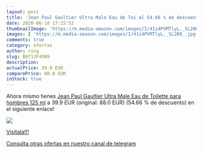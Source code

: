 ```yaml
---
layout: post
title: 'Jean Paul Gaultier Ultra Male Eau de Toi al 54.66 % de descuento'
date: 2020-06-18 17:15:52
thumbnailImage: 'https://m.media-amazon.com/images/I/41i4PVMTlyL._SL200_.jpg'
images: [ 'https://m.media-amazon.com/images/I/41i4PVMTlyL._SL200_.jpg' ]
comments: true
category: ofertas
author: ring
slug: B071JF45R9
description:
actualPrice: 39.9 EUR
comparePrice: 88.0 EUR
inStock: true
---
```


Ahora mismo tienes [Jean Paul Gaultier Ultra Male Eau de Toilette para hombres  125 ml](https://www.amazon.com/dp/B071JF45R9/?tag=redken08-20) a 39.9 EUR (original: 88.0 EUR) (54.66 %  de descuento) en el siguiente enlace!

[![](https://m.media-amazon.com/images/I/41i4PVMTlyL._SL200_.jpg)](https://www.amazon.com/dp/B071JF45R9/?tag=redken08-20)

[Visítala!!!](https://www.amazon.com/dp/B071JF45R9/?tag=redken08-20)

[Consulta otras ofertas en nuestro canal de telegram](https://t.me/s/ofertas25)
